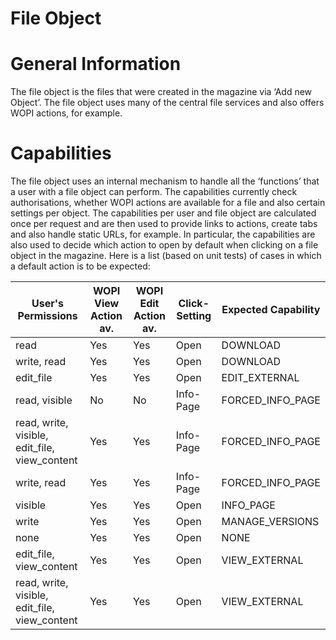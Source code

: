 File Object
===========

# General Information

The file object is the files that were created in the magazine via ‘Add new
Object’. The file object uses many of the central file services and also offers
WOPI actions, for example.

# Capabilities

The file object uses an internal mechanism to handle all the ‘functions’ that a
user with a file object can perform. The capabilities currently check
authorisations, whether WOPI actions are available for a file and also certain
settings per object. The capabilities per user and file object are calculated
once per request and are then used to provide links to actions, create tabs and
also handle static URLs, for example. In particular, the capabilities are also
used to decide which action to open by default when clicking on a file object in
the magazine.
Here is a list (based on unit tests) of cases in which a default action is to be
expected:

<!-- START CAPABILITY_TABLE -->

| User's Permissions                            | WOPI View Action av. | WOPI Edit Action av. | Click-Setting | Expected Capability |
| --------------------------------------------- | -------------------- | -------------------- | ------------- | ------------------- |
| read                                          | Yes                  | Yes                  | Open          | DOWNLOAD            |
| write, read                                   | Yes                  | Yes                  | Open          | DOWNLOAD            |
| edit_file                                     | Yes                  | Yes                  | Open          | EDIT_EXTERNAL       |
| read, visible                                 | No                   | No                   | Info-Page     | FORCED_INFO_PAGE    |
| read, write, visible, edit_file, view_content | Yes                  | Yes                  | Info-Page     | FORCED_INFO_PAGE    |
| write, read                                   | Yes                  | Yes                  | Info-Page     | FORCED_INFO_PAGE    |
| visible                                       | Yes                  | Yes                  | Open          | INFO_PAGE           |
| write                                         | Yes                  | Yes                  | Open          | MANAGE_VERSIONS     |
| none                                          | Yes                  | Yes                  | Open          | NONE                |
| edit_file, view_content                       | Yes                  | Yes                  | Open          | VIEW_EXTERNAL       |
| read, write, visible, edit_file, view_content | Yes                  | Yes                  | Open          | VIEW_EXTERNAL       |

<!-- END CAPABILITY_TABLE -->
